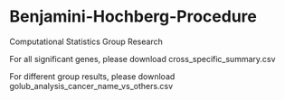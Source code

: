 # Benjamini-Hochberg-Procedure
Computational Statistics Group Research

For all significant genes, please download cross_specific_summary.csv

For different group results, please download golub_analysis_cancer_name_vs_others.csv
